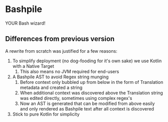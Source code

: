 # Bashpile

YOUR Bash wizard!

## Differences from previous version

A rewrite from scratch was justified for a few reasons:

1. To simplify deployment (no dog-fooding for it's own sake) we use Kotlin with a Native Target
   1. This also means no JVM required for end-users
2. A Bashpile AST to avoid Regex string munging
   1. Before context only bubbled up from below in the form of Translation metadata and created a string
   2. When additional context was discovered above the Translation string was edited directly, sometimes using complex regex's
   3. Now an AST is generated that can be modified from above easily and only rendered as Bashpile text after all context is discovered
3. Stick to pure Kotlin for simplicity